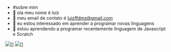 - #sobre mim
-  👋 ola meu nome é luiz
- 👀 meu email de contato é luizffdms@gmail.com
- 🌱 eu estou interessado em aprender a programar novas linguagens
- 💞️ estou aprendendo a programar recentemente linguagem de Javascript e Scratch

![](https://img.shields.io/badge/Scratch-4D97FF?style=for-the-badge&logo=Scratch&logoColor=white)[]
![](https://img.shields.io/badge/JavaScript-323330?style=for-the-badge&logo=javascript&logoColor=F7DF1E)[]
